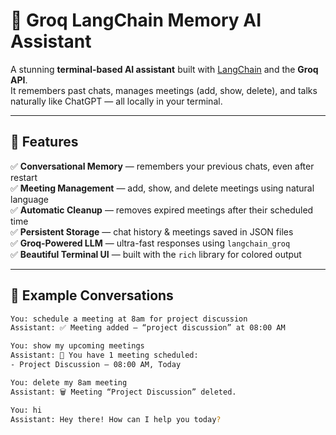 # 🤖 Groq LangChain Memory AI Assistant

A stunning **terminal-based AI assistant** built with [LangChain](https://www.langchain.com/) and the **Groq API**.  
It remembers past chats, manages meetings (add, show, delete), and talks naturally like ChatGPT — all locally in your terminal.

---

## 🚀 Features

✅ **Conversational Memory** — remembers your previous chats, even after restart  
✅ **Meeting Management** — add, show, and delete meetings using natural language  
✅ **Automatic Cleanup** — removes expired meetings after their scheduled time  
✅ **Persistent Storage** — chat history & meetings saved in JSON files  
✅ **Groq-Powered LLM** — ultra-fast responses using `langchain_groq`  
✅ **Beautiful Terminal UI** — built with the `rich` library for colored output  

---

## 🧠 Example Conversations

```bash
You: schedule a meeting at 8am for project discussion  
Assistant: ✅ Meeting added — “project discussion” at 08:00 AM

You: show my upcoming meetings  
Assistant: 📅 You have 1 meeting scheduled:
- Project Discussion — 08:00 AM, Today

You: delete my 8am meeting  
Assistant: 🗑️ Meeting “Project Discussion” deleted.

You: hi  
Assistant: Hey there! How can I help you today?
